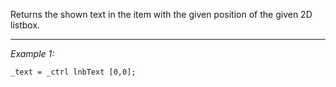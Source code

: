 Returns the shown text in the item with the given position of the given 2D listbox.


---
*Example 1:*
```sqf
_text = _ctrl lnbText [0,0];
```